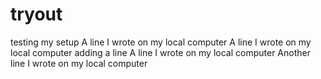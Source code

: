 # tryout
testing my setup
A line I wrote on my local computer
A line I wrote on my local computer
adding a line
A line I wrote on my local computer
Another line I wrote on my local computer
